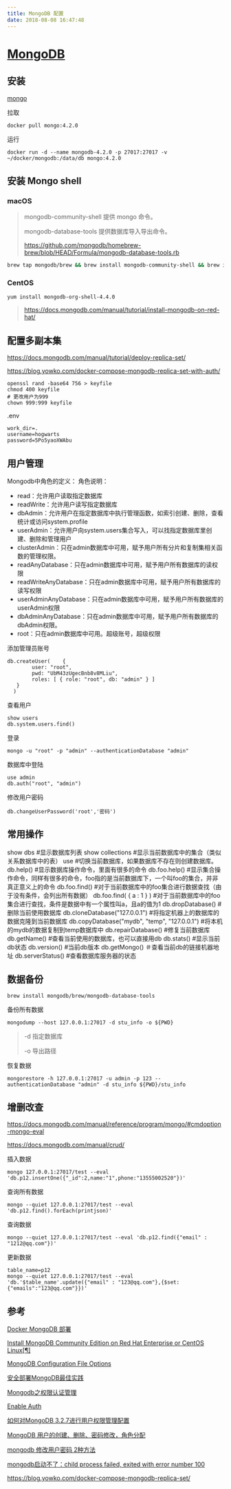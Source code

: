 ```yaml
---
title: MongoDB 配置
date: 2018-08-08 16:47:48
---
```


# [MongoDB](https://github.com/mongodb/mongo)



## 安装

 [mongo](https://hub.docker.com/_/mongo)

拉取

```shell
docker pull mongo:4.2.0
```



运行

```
docker run -d --name mongodb-4.2.0 -p 27017:27017 -v ~/docker/mongodb:/data/db mongo:4.2.0
```



## 安装 Mongo shell

### macOS

> mongodb-community-shell 提供 mongo 命令。
>
> mongodb-database-tools 提供数据库导入导出命令。
>
> https://github.com/mongodb/homebrew-brew/blob/HEAD/Formula/mongodb-database-tools.rb

```bash
brew tap mongodb/brew && brew install mongodb-community-shell && brew install mongodb-database-tools
```



### CentOS

```
yum install mongodb-org-shell-4.4.0
```

> https://docs.mongodb.com/manual/tutorial/install-mongodb-on-red-hat/



## 配置多副本集

https://docs.mongodb.com/manual/tutorial/deploy-replica-set/

https://blog.yowko.com/docker-compose-mongodb-replica-set-with-auth/

```
openssl rand -base64 756 > keyfile
chmod 400 keyfile
# 更改用户为999
chown 999:999 keyfile
```

.env

```
work_dir=.
username=hogwarts
password=5Po5yaoXWAbu
```



## 用户管理

Mongodb中角色的定义：
角色说明：

- read：允许用户读取指定数据库 
- readWrite：允许用户读写指定数据库 
- dbAdmin：允许用户在指定数据库中执行管理函数，如索引创建、删除，查看统计或访问system.profile 
- userAdmin：允许用户向system.users集合写入，可以找指定数据库里创建、删除和管理用户 
- clusterAdmin：只在admin数据库中可用，赋予用户所有分片和复制集相关函数的管理权限。 
- readAnyDatabase：只在admin数据库中可用，赋予用户所有数据库的读权限 
- readWriteAnyDatabase：只在admin数据库中可用，赋予用户所有数据库的读写权限 
- userAdminAnyDatabase：只在admin数据库中可用，赋予用户所有数据库的userAdmin权限 
- dbAdminAnyDatabase：只在admin数据库中可用，赋予用户所有数据库的dbAdmin权限。 
- root：只在admin数据库中可用。超级账号，超级权限




添加管理员账号

```mongo
db.createUser(    {
        user: "root",
        pwd: "UbM43zUgecBnb8v8MLiu",
        roles: [ { role: "root", db: "admin" } ]
   }
  ) 
```



查看用户

```
show users
db.system.users.find()
```



登录

```shell
mongo -u "root" -p "admin" --authenticationDatabase "admin"
```



数据库中登陆

```mongo
use admin
db.auth("root", "admin")
```



修改用户密码

```mongo
db.changeUserPassword('root','密码')
```



## 常用操作

show dbs  #显示数据库列表 
show collections  #显示当前数据库中的集合（类似关系数据库中的表）
use <db name>  #切换当前数据库，如果数据库不存在则创建数据库。 
db.help()  #显示数据库操作命令，里面有很多的命令 
db.foo.help()  #显示集合操作命令，同样有很多的命令，foo指的是当前数据库下，一个叫foo的集合，并非真正意义上的命令 
db.foo.find()  #对于当前数据库中的foo集合进行数据查找（由于没有条件，会列出所有数据） 
db.foo.find( { a : 1 } )  #对于当前数据库中的foo集合进行查找，条件是数据中有一个属性叫a，且a的值为1
db.dropDatabase()  #删除当前使用数据库
db.cloneDatabase("127.0.0.1")   #将指定机器上的数据库的数据克隆到当前数据库
db.copyDatabase("mydb", "temp", "127.0.0.1")  #将本机的mydb的数据复制到temp数据库中
db.repairDatabase()  #修复当前数据库
db.getName()  #查看当前使用的数据库，也可以直接用db
db.stats()  #显示当前db状态
db.version()  #当前db版本
db.getMongo()  ＃查看当前db的链接机器地址
db.serverStatus()  #查看数据库服务器的状态



## 数据备份

```
brew install mongodb/brew/mongodb-database-tools
```



备份所有数据

```
mongodump --host 127.0.0.1:27017 -d stu_info -o ${PWD}
```

>-d 指定数据库
>
>-o 导出路径



恢复数据

```
mongorestore -h 127.0.0.1:27017 -u admin -p 123 --authenticationDatabase "admin" -d stu_info ${PWD}/stu_info
```



## 增删改查

https://docs.mongodb.com/manual/reference/program/mongo/#cmdoption-mongo-eval

https://docs.mongodb.com/manual/crud/

插入数据

```
mongo 127.0.0.1:27017/test --eval 'db.p12.insertOne({"_id":2,name:"1",phone:"13555002520"})'
```



查询所有数据

```
mongo --quiet 127.0.0.1:27017/test --eval 'db.p12.find().forEach(printjson)'
```



查询数据

```
mongo --quiet 127.0.0.1:27017/test --eval 'db.p12.find({"email" : "1212@qq.com"})'
```



更新数据

```
table_name=p12
mongo --quiet 127.0.0.1:27017/test --eval 'db.'$table_name'.update({"email" : "123@qq.com"},{$set:{"emails":"123@qq.com"}})'
```



## 参考

[Docker MongoDB 部署](https://www.jianshu.com/p/6fdb2bcb4b43)

[Install MongoDB Community Edition on Red Hat Enterprise or CentOS Linux[¶]](https://docs.mongodb.com/manual/tutorial/install-mongodb-on-red-hat/)

[MongoDB Configuration File Options](https://docs.mongodb.com/manual/reference/configuration-options/)

[安全部署MongoDB最佳实践](http://www.mongoing.com/archives/631)

[Mongodb之权限认证管理](http://blog.51cto.com/hld1992/2074619)

[Enable Auth](https://docs.mongodb.com/manual/tutorial/enable-authentication/)

[如何对MongoDB 3.2.7进行用户权限管理配置](https://www.jianshu.com/p/a4e94bb8a052)

[MongoDB 用户的创建、删除、密码修改，角色分配](http://www.itttl.com/blog/mongodb_user_roles.html)

[mongodb 修改用户密码 2种方法](http://blog.51yip.com/nosql/1576.html)

[mongodb启动不了：child process failed, exited with error number 100](https://blog.csdn.net/sinat_30397435/article/details/50774175)

https://blog.yowko.com/docker-compose-mongodb-replica-set/